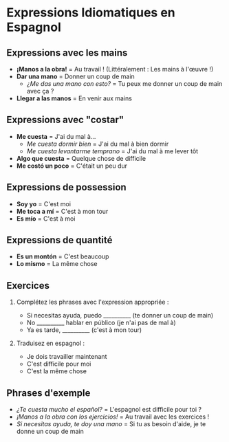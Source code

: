 # Expressions Idiomatiques en Espagnol

## Expressions avec les mains

- **¡Manos a la obra!** = Au travail ! (Littéralement : Les mains à l'œuvre !)
- **Dar una mano** = Donner un coup de main
  - *¿Me das una mano con esto?* = Tu peux me donner un coup de main avec ça ?
- **Llegar a las manos** = En venir aux mains

## Expressions avec "costar"

- **Me cuesta** = J'ai du mal à...
  - *Me cuesta dormir bien* = J'ai du mal à bien dormir
  - *Me cuesta levantarme temprano* = J'ai du mal à me lever tôt
- **Algo que cuesta** = Quelque chose de difficile
- **Me costó un poco** = C'était un peu dur

## Expressions de possession

- **Soy yo** = C'est moi
- **Me toca a mí** = C'est à mon tour
- **Es mío** = C'est à moi

## Expressions de quantité

- **Es un montón** = C'est beaucoup
- **Lo mismo** = La même chose

## Exercices

1. Complétez les phrases avec l'expression appropriée :
   - Si necesitas ayuda, puedo __________ (te donner un coup de main)
   - No __________ hablar en público (je n'ai pas de mal à)
   - Ya es tarde, __________ (c'est à mon tour)

2. Traduisez en espagnol :
   - Je dois travailler maintenant
   - C'est difficile pour moi
   - C'est la même chose

## Phrases d'exemple

- *¿Te cuesta mucho el español?* = L'espagnol est difficile pour toi ?
- *¡Manos a la obra con los ejercicios!* = Au travail avec les exercices !
- *Si necesitas ayuda, te doy una mano* = Si tu as besoin d'aide, je te donne un coup de main
